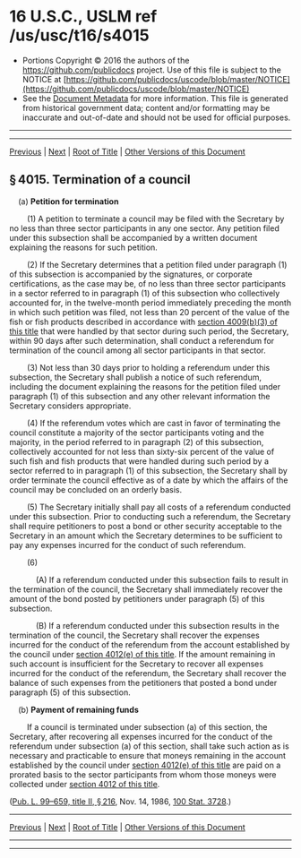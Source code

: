 ---
---

# 16 U.S.C., USLM ref /us/usc/t16/s4015

* Portions Copyright © 2016 the authors of the https://github.com/publicdocs project.
  Use of this file is subject to the NOTICE at [https://github.com/publicdocs/uscode/blob/master/NOTICE](https://github.com/publicdocs/uscode/blob/master/NOTICE)
* See the [Document Metadata](././../../../..//README.md) for more information.
  This file is generated from historical government data; content and/or formatting may be inaccurate and out-of-date and should not be used for official purposes.

----------
----------

[Previous](./../../../..//us/usc/t16/ch60/m__us_usc_t16_s4014.md) | [Next](./../../../..//us/usc/t16/ch60/m__us_usc_t16_s4016.md) | [Root of Title](./../../../../) | [Other Versions of this Document](https://publicdocs.github.io/go/links?ns=uslm&ref=%2Fus%2Fusc%2Ft16%2Fs4015)

## § 4015. Termination of a council

    (a) __Petition for termination__ 

        (1) A petition to terminate a council may be filed with the Secretary by no less than three sector participants in any one sector. Any petition filed under this subsection shall be accompanied by a written document explaining the reasons for such petition.

        (2) If the Secretary determines that a petition filed under paragraph (1) of this subsection is accompanied by the signatures, or corporate certifications, as the case may be, of no less than three sector participants in a sector referred to in paragraph (1) of this subsection who collectively accounted for, in the twelve-month period immediately preceding the month in which such petition was filed, not less than 20 percent of the value of the fish or fish products described in accordance with [section 4009(b)(3) of this title][/us/usc/t16/s4009/b/3] that were handled by that sector during such period, the Secretary, within 90 days after such determination, shall conduct a referendum for termination of the council among all sector participants in that sector.

        (3) Not less than 30 days prior to holding a referendum under this subsection, the Secretary shall publish a notice of such referendum, including the document explaining the reasons for the petition filed under paragraph (1) of this subsection and any other relevant information the Secretary considers appropriate.

        (4) If the referendum votes which are cast in favor of terminating the council constitute a majority of the sector participants voting and the majority, in the period referred to in paragraph (2) of this subsection, collectively accounted for not less than sixty-six percent of the value of such fish and fish products that were handled during such period by a sector referred to in paragraph (1) of this subsection, the Secretary shall by order terminate the council effective as of a date by which the affairs of the council may be concluded on an orderly basis.

        (5) The Secretary initially shall pay all costs of a referendum conducted under this subsection. Prior to conducting such a referendum, the Secretary shall require petitioners to post a bond or other security acceptable to the Secretary in an amount which the Secretary determines to be sufficient to pay any expenses incurred for the conduct of such referendum.

        (6)

            (A) If a referendum conducted under this subsection fails to result in the termination of the council, the Secretary shall immediately recover the amount of the bond posted by petitioners under paragraph (5) of this subsection.

            (B) If a referendum conducted under this subsection results in the termination of the council, the Secretary shall recover the expenses incurred for the conduct of the referendum from the account established by the council under [section 4012(e) of this title][/us/usc/t16/s4012/e]. If the amount remaining in such account is insufficient for the Secretary to recover all expenses incurred for the conduct of the referendum, the Secretary shall recover the balance of such expenses from the petitioners that posted a bond under paragraph (5) of this subsection.

    (b) __Payment of remaining funds__ 

        If a council is terminated under subsection (a) of this section, the Secretary, after recovering all expenses incurred for the conduct of the referendum under subsection (a) of this section, shall take such action as is necessary and practicable to ensure that moneys remaining in the account established by the council under [section 4012(e) of this title][/us/usc/t16/s4012/e] are paid on a prorated basis to the sector participants from whom those moneys were collected under [section 4012 of this title][/us/usc/t16/s4012].

([Pub. L. 99–659, title II, § 216][/us/pl/99/659/s216], Nov. 14, 1986, [100 Stat. 3728][/us/stat/100/3728].)

----------

[Previous](./../../../..//us/usc/t16/ch60/m__us_usc_t16_s4014.md) | [Next](./../../../..//us/usc/t16/ch60/m__us_usc_t16_s4016.md) | [Root of Title](./../../../../) | [Other Versions of this Document](https://publicdocs.github.io/go/links?ns=uslm&ref=%2Fus%2Fusc%2Ft16%2Fs4015)

----------
----------

[/us/usc/t16/s4009/b/3]: https://publicdocs.github.io/go/links?ns=uslm&ref=%2Fus%2Fusc%2Ft16%2Fs4009%2Fb%2F3
[/us/usc/t16/s4012/e]: https://publicdocs.github.io/go/links?ns=uslm&ref=%2Fus%2Fusc%2Ft16%2Fs4012%2Fe
[/us/usc/t16/s4012/e]: https://publicdocs.github.io/go/links?ns=uslm&ref=%2Fus%2Fusc%2Ft16%2Fs4012%2Fe
[/us/usc/t16/s4012]: https://publicdocs.github.io/go/links?ns=uslm&ref=%2Fus%2Fusc%2Ft16%2Fs4012
[/us/pl/99/659/s216]: https://publicdocs.github.io/go/links?ns=uslm&ref=%2Fus%2Fpl%2F99%2F659%2Fs216
[/us/stat/100/3728]: https://publicdocs.github.io/go/links?ns=uslm&ref=%2Fus%2Fstat%2F100%2F3728


